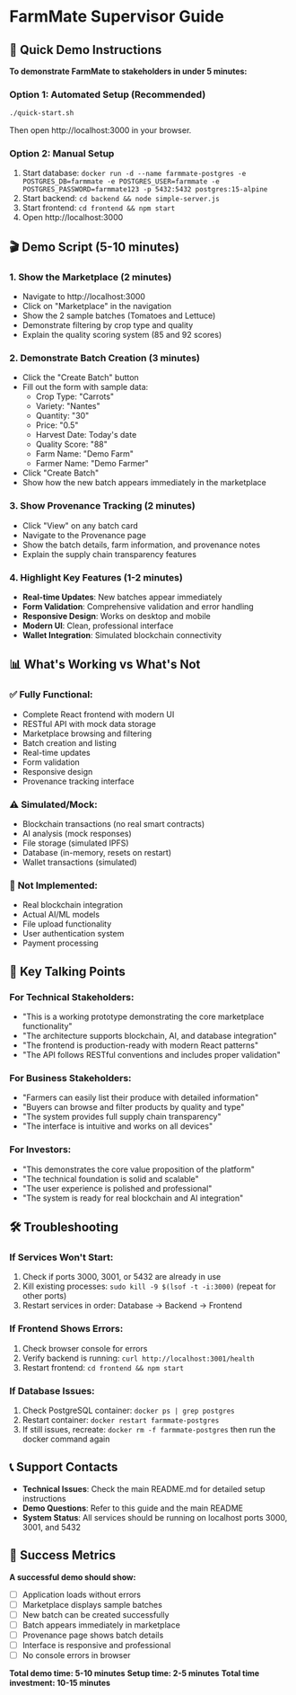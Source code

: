 # FarmMate Supervisor Guide

## 🎯 Quick Demo Instructions

**To demonstrate FarmMate to stakeholders in under 5 minutes:**

### Option 1: Automated Setup (Recommended)
```bash
./quick-start.sh
```
Then open http://localhost:3000 in your browser.

### Option 2: Manual Setup
1. Start database: `docker run -d --name farmmate-postgres -e POSTGRES_DB=farmmate -e POSTGRES_USER=farmmate -e POSTGRES_PASSWORD=farmmate123 -p 5432:5432 postgres:15-alpine`
2. Start backend: `cd backend && node simple-server.js`
3. Start frontend: `cd frontend && npm start`
4. Open http://localhost:3000

## 🎬 Demo Script (5-10 minutes)

### 1. Show the Marketplace (2 minutes)
- Navigate to http://localhost:3000
- Click on "Marketplace" in the navigation
- Show the 2 sample batches (Tomatoes and Lettuce)
- Demonstrate filtering by crop type and quality
- Explain the quality scoring system (85 and 92 scores)

### 2. Demonstrate Batch Creation (3 minutes)
- Click the "Create Batch" button
- Fill out the form with sample data:
  - Crop Type: "Carrots"
  - Variety: "Nantes"
  - Quantity: "30"
  - Price: "0.5"
  - Harvest Date: Today's date
  - Quality Score: "88"
  - Farm Name: "Demo Farm"
  - Farmer Name: "Demo Farmer"
- Click "Create Batch"
- Show how the new batch appears immediately in the marketplace

### 3. Show Provenance Tracking (2 minutes)
- Click "View" on any batch card
- Navigate to the Provenance page
- Show the batch details, farm information, and provenance notes
- Explain the supply chain transparency features

### 4. Highlight Key Features (1-2 minutes)
- **Real-time Updates**: New batches appear immediately
- **Form Validation**: Comprehensive validation and error handling
- **Responsive Design**: Works on desktop and mobile
- **Modern UI**: Clean, professional interface
- **Wallet Integration**: Simulated blockchain connectivity

## 📊 What's Working vs What's Not

### ✅ **Fully Functional:**
- Complete React frontend with modern UI
- RESTful API with mock data storage
- Marketplace browsing and filtering
- Batch creation and listing
- Real-time updates
- Form validation
- Responsive design
- Provenance tracking interface

### ⚠️ **Simulated/Mock:**
- Blockchain transactions (no real smart contracts)
- AI analysis (mock responses)
- File storage (simulated IPFS)
- Database (in-memory, resets on restart)
- Wallet transactions (simulated)

### 🚧 **Not Implemented:**
- Real blockchain integration
- Actual AI/ML models
- File upload functionality
- User authentication system
- Payment processing

## 🎯 Key Talking Points

### For Technical Stakeholders:
- "This is a working prototype demonstrating the core marketplace functionality"
- "The architecture supports blockchain, AI, and database integration"
- "The frontend is production-ready with modern React patterns"
- "The API follows RESTful conventions and includes proper validation"

### For Business Stakeholders:
- "Farmers can easily list their produce with detailed information"
- "Buyers can browse and filter products by quality and type"
- "The system provides full supply chain transparency"
- "The interface is intuitive and works on all devices"

### For Investors:
- "This demonstrates the core value proposition of the platform"
- "The technical foundation is solid and scalable"
- "The user experience is polished and professional"
- "The system is ready for real blockchain and AI integration"

## 🛠️ Troubleshooting

### If Services Won't Start:
1. Check if ports 3000, 3001, or 5432 are already in use
2. Kill existing processes: `sudo kill -9 $(lsof -t -i:3000)` (repeat for other ports)
3. Restart services in order: Database → Backend → Frontend

### If Frontend Shows Errors:
1. Check browser console for errors
2. Verify backend is running: `curl http://localhost:3001/health`
3. Restart frontend: `cd frontend && npm start`

### If Database Issues:
1. Check PostgreSQL container: `docker ps | grep postgres`
2. Restart container: `docker restart farmmate-postgres`
3. If still issues, recreate: `docker rm -f farmmate-postgres` then run the docker command again

## 📞 Support Contacts

- **Technical Issues**: Check the main README.md for detailed setup instructions
- **Demo Questions**: Refer to this guide and the main README
- **System Status**: All services should be running on localhost ports 3000, 3001, and 5432

## 🎉 Success Metrics

**A successful demo should show:**
- [ ] Application loads without errors
- [ ] Marketplace displays sample batches
- [ ] New batch can be created successfully
- [ ] Batch appears immediately in marketplace
- [ ] Provenance page shows batch details
- [ ] Interface is responsive and professional
- [ ] No console errors in browser

**Total demo time: 5-10 minutes**
**Setup time: 2-5 minutes**
**Total time investment: 10-15 minutes**

